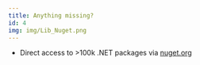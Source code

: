 ```yaml
---
title: Anything missing?
id: 4
img: img/Lib_Nuget.png
---
```


* Direct access to >100k .NET packages via <a href="https://nuget.org" target="_blank">nuget.org</a>
